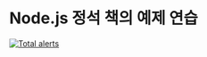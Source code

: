 # Node.js 정석 책의 예제 연습
[![Total alerts](https://img.shields.io/lgtm/alerts/g/phg98/Node.js-the-Right-Way-book-examples.svg?logo=lgtm&logoWidth=18)](https://lgtm.com/projects/g/phg98/Node.js-the-Right-Way-book-examples/alerts/)
